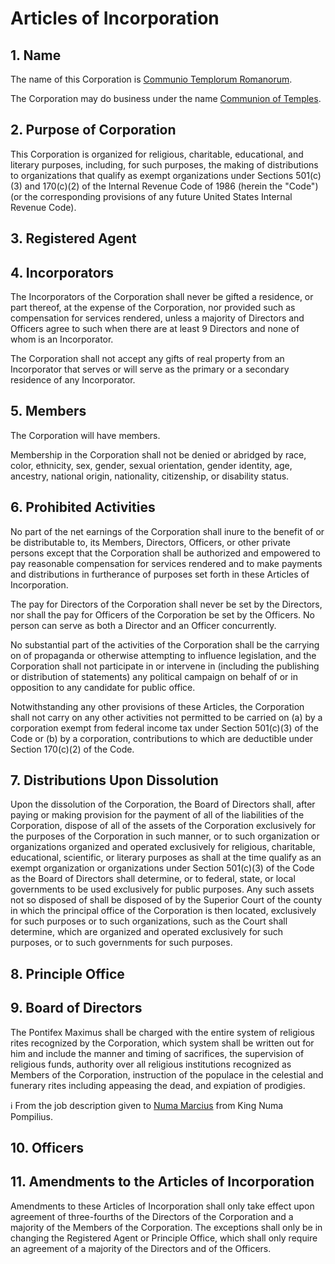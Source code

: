 Articles of Incorporation
========

## 1. Name

The name of this Corporation is <ins>Communio Templorum Romanorum</ins>.

The Corporation may do business under the name <ins>Communion of Temples</ins>.

## 2. Purpose of Corporation

This Corporation is organized for religious, charitable, educational, and literary purposes,
including, for such purposes, the making of distributions to organizations that qualify as
exempt organizations under Sections 501(c)(3) and 170(c)(2) of the Internal Revenue Code of
1986 (herein the "Code") (or the corresponding provisions of any future United States
Internal Revenue Code).

## 3. Registered Agent

## 4. Incorporators

The Incorporators of the Corporation shall never be gifted a residence, or part thereof, at
the expense of the Corporation, nor provided such as compensation for services rendered,
unless a majority of Directors and Officers agree to such when there are at least 9 Directors
and none of whom is an Incorporator.

The Corporation shall not accept any gifts of real property from an Incorporator that serves
or will serve as the primary or a secondary residence of any Incorporator.

## 5. Members

The Corporation will have members.

Membership in the Corporation shall not be denied or abridged by race, color, ethnicity, sex,
gender, sexual orientation, gender identity, age, ancestry, national origin, nationality,
citizenship, or disability status.

## 6. Prohibited Activities

No part of the net earnings of the Corporation shall inure to the benefit of or be
distributable to, its Members, Directors, Officers, or other private persons except that the
Corporation shall be authorized and empowered to pay reasonable compensation for services
rendered and to make payments and distributions in furtherance of purposes set forth in
these Articles of Incorporation.

The pay for Directors of the Corporation shall never be set by the Directors, nor shall the
pay for Officers of the Corporation be set by the Officers. No person can serve as both a
Director and an Officer concurrently.

No substantial part of the activities of the Corporation shall be the carrying on of
propaganda or otherwise attempting to influence legislation, and the Corporation shall not
participate in or intervene in (including the publishing or distribution of statements) any
political campaign on behalf of or in opposition to any candidate for public office.

Notwithstanding any other provisions of these Articles, the Corporation shall not carry on
any other activities not permitted to be carried on (a) by a corporation exempt from federal
income tax under Section 501(c)(3) of the Code or (b) by a corporation, contributions to
which are deductible under Section 170(c)(2) of the Code.

## 7. Distributions Upon Dissolution

Upon the dissolution of the Corporation, the Board of Directors shall, after paying or making
provision for the payment of all of the liabilities of the Corporation, dispose of all of the
assets of the Corporation exclusively for the purposes of the Corporation in such manner, or
to such organization or organizations organized and operated exclusively for religious,
charitable, educational, scientific, or literary purposes as shall at the time qualify as an
exempt organization or organizations under Section 501(c)(3) of the Code as the Board of
Directors shall determine, or to federal, state, or local governments to be used exclusively
for public purposes. Any such assets not so disposed of shall be disposed of by the Superior
Court of the county in which the principal office of the Corporation is then located, exclusively
for such purposes or to such organizations, such as the Court shall determine, which are
organized and operated exclusively for such purposes, or to such governments for such purposes.

## 8. Principle Office

## 9. Board of Directors

The Pontifex Maximus shall be charged with the entire system of religious rites recognized by
the Corporation, which system shall be written out for him and include the manner and timing of
sacrifices, the supervision of religious funds, authority over all religious institutions
recognized as Members of the Corporation, instruction of the populace in the celestial and
funerary rites including appeasing the dead, and expiation of prodigies.

:information_source: From the job description given to [Numa Marcius](https://en.wikipedia.org/wiki/Numa_Marcius)
from King Numa Pompilius.

## 10. Officers

## 11. Amendments to the Articles of Incorporation

Amendments to these Articles of Incorporation shall only take effect upon agreement of
three-fourths of the Directors of the Corporation and a majority of the Members of the
Corporation. The exceptions shall only be in changing the Registered Agent or Principle Office,
which shall only require an agreement of a majority of the Directors and of the Officers.

